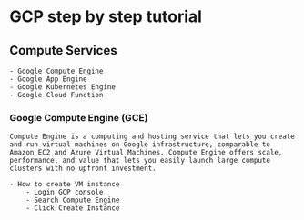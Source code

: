 # GCP step by step tutorial


    


## Compute Services
    - Google Compute Engine
    - Google App Engine 
    - Google Kubernetes Engine
    - Google Cloud Function
    
### Google Compute Engine (GCE)
    Compute Engine is a computing and hosting service that lets you create and run virtual machines on Google infrastructure, comparable to Amazon EC2 and Azure Virtual Machines. Compute Engine offers scale, performance, and value that lets you easily launch large compute clusters with no upfront investment.

    - How to create VM instance
        - Login GCP console 
        - Search Compute Engine
        - Click Create Instance


